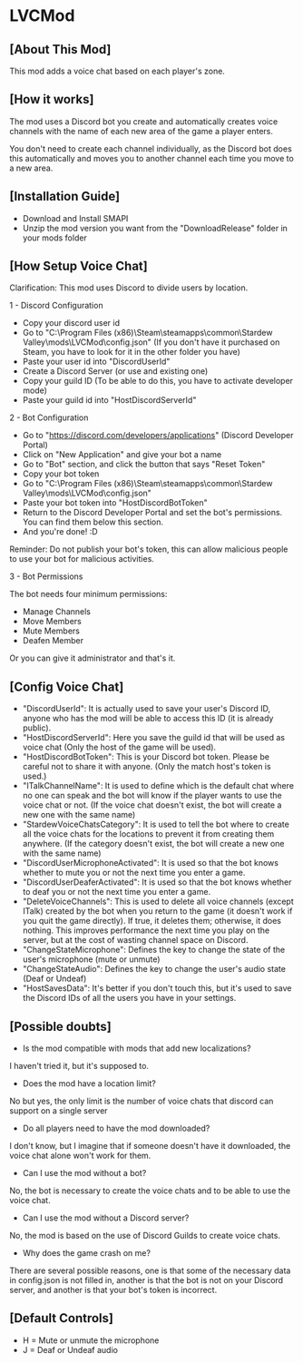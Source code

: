 # LVCMod

## [About This Mod]

This mod adds a voice chat based on each player's zone.

## [How it works]

The mod uses a Discord bot you create and automatically creates voice channels with the name of each new area of the game a player enters.

You don't need to create each channel individually, as the Discord bot does this automatically and moves you to another channel each time you move to a new area.

## [Installation Guide]

- Download and Install SMAPI
- Unzip the mod version you want from the "DownloadRelease" folder in your mods folder

## [How Setup Voice Chat]

Clarification: This mod uses Discord to divide users by location.

1 - Discord Configuration

- Copy your discord user id
- Go to "C:\Program Files (x86)\Steam\steamapps\common\Stardew Valley\mods\LVCMod\config.json" (If you don't have it purchased on Steam, you have to look for it in the other folder you have)
- Paste your user id into "DiscordUserId"
- Create a Discord Server (or use and existing one)
- Copy your guild ID (To be able to do this, you have to activate developer mode)
- Paste your guild id into "HostDiscordServerId"

2 - Bot Configuration

- Go to "https://discord.com/developers/applications" (Discord Developer Portal)
- Click on "New Application" and give your bot a name
- Go to "Bot" section, and click the button that says "Reset Token"
- Copy your bot token
- Go to "C:\Program Files (x86)\Steam\steamapps\common\Stardew Valley\mods\LVCMod\config.json"
- Paste your bot token into "HostDiscordBotToken"
- Return to the Discord Developer Portal and set the bot's permissions. You can find them below this section.
- And you're done! :D

Reminder: Do not publish your bot's token, this can allow malicious people to use your bot for malicious activities.

3 - Bot Permissions

The bot needs four minimum permissions:

- Manage Channels
- Move Members
- Mute Members
- Deafen Member

Or you can give it administrator and that's it.

## [Config Voice Chat]

- "DiscordUserId": It is actually used to save your user's Discord ID, anyone who has the mod will be able to access this ID (it is already public).
- "HostDiscordServerId": Here you save the guild id that will be used as voice chat (Only the host of the game will be used).
- "HostDiscordBotToken": This is your Discord bot token. Please be careful not to share it with anyone. (Only the match host's token is used.)
- "ITalkChannelName": It is used to define which is the default chat where no one can speak and the bot will know if the player wants to use the voice chat or not. (If the voice chat doesn't exist, the bot will create a new one with the same name)
- "StardewVoiceChatsCategory": It is used to tell the bot where to create all the voice chats for the locations to prevent it from creating them anywhere. (If the category doesn't exist, the bot will create a new one with the same name)
- "DiscordUserMicrophoneActivated": It is used so that the bot knows whether to mute you or not the next time you enter a game.
- "DiscordUserDeaferActivated": It is used so that the bot knows whether to deaf you or not the next time you enter a game.
- "DeleteVoiceChannels": This is used to delete all voice channels (except ITalk) created by the bot when you return to the game (it doesn't work if you quit the game directly). If true, it deletes them; otherwise, it does nothing. This improves performance the next time you play on the server, but at the cost of wasting channel space on Discord.
- "ChangeStateMicrophone": Defines the key to change the state of the user's microphone (mute or unmute)
- "ChangeStateAudio": Defines the key to change the user's audio state (Deaf or Undeaf)
- "HostSavesData": It's better if you don't touch this, but it's used to save the Discord IDs of all the users you have in your settings.

## [Possible doubts]

- Is the mod compatible with mods that add new localizations?

I haven't tried it, but it's supposed to.

- Does the mod have a location limit?

No but yes, the only limit is the number of voice chats that discord can support on a single server

- Do all players need to have the mod downloaded?

I don't know, but I imagine that if someone doesn't have it downloaded, the voice chat alone won't work for them.

- Can I use the mod without a bot?

No, the bot is necessary to create the voice chats and to be able to use the voice chat.

- Can I use the mod without a Discord server?

No, the mod is based on the use of Discord Guilds to create voice chats.

- Why does the game crash on me?

There are several possible reasons, one is that some of the necessary data in config.json is not filled in, another is that the bot is not on your Discord server, and another is that your bot's token is incorrect.

## [Default Controls]

- H = Mute or unmute the microphone
- J = Deaf or Undeaf audio